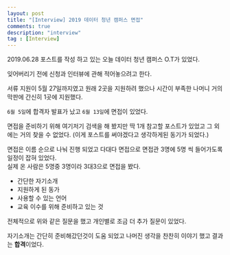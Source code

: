 ```yaml
---
layout: post
title: "[Interview] 2019 데이터 청년 캠퍼스 면접"
comments: true
description: "interview"
tag : [Interview]
---
```


2019.06.28 포스트를 작성 하고 있는 오늘 데이터 청년 캠퍼스 O.T가 있었다. <br>

잊어버리기 전에 신청과 인터뷰에 관해 적어놓으려고 한다. <br>

서류 지원이 5월 27일까지였고 원래 2곳을 지원하려 했으나 시간이 부족한 나머니 거의 막판에 간신히 1곳에 지원했다. <br>

`6월 5일`에 합격자 발표가 났고 `6월 13일`에 면접이 있었다. <br>

면접을 준비하기 위해 여기저기 검색을 해 봤지만 딱 1개 참고할 포스트가 있었고 그 외에는 거의 찾을 수 없었다. (이게 포스트를 써야겠다고 생각하게된 동기가 되었다.)<br>

면접은 이름 순으로 나눠 진행 되었고 다대다 면접으로 면접관 3명에 5명 씩 들어가도록 일정이 잡혀 있었다.<br>
실제 온 사람은 5명중 3명이라 3대3으로 면접을 봤다.<br>

- 간단한 자기소개<br>
- 지원하게 된 동가<br>
- 사용할 수 있는 언어<br>
- 교육 이수를 위해 준비하고 있는 것<br>

전체적으로 위와 같은 질문을 했고 개인별로 조금 더 추가 질문이 있었다. <br>

자기소개는 간단히 준비해갔던것이 도움 되었고 나머진 생각을 찬찬히 이야기 했고 결과는 **합격**이었다. <br>

